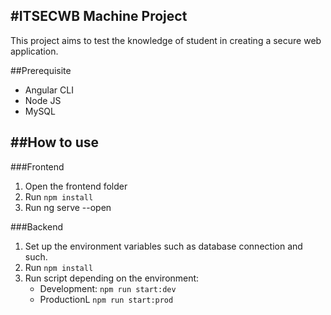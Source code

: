 #ITSECWB Machine Project
---
This project aims to test the knowledge of student in creating a secure web application.

##Prerequisite
- Angular CLI
- Node JS
- MySQL
  
##How to use
---
###Frontend
1. Open the frontend folder
2. Run ```npm install```
3. Run ng serve --open

###Backend
1. Set up the environment variables such as database connection and such.
2. Run ```npm install```
3. Run script depending on the environment:
   - Development: ```npm run start:dev```
   - ProductionL ```npm run start:prod```
